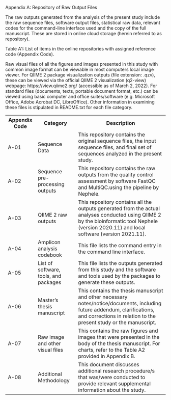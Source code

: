 <p>Appendix A: Repository of Raw Output Files</p>

<p>The raw outputs generated from the analysis of the present study include the raw sequence files, software output files, statistical raw data, relevant codes for the command-line interface used and the copy of the full manuscript. These are stored in online cloud storage (herein referred to as repository).</p>

<p>Table A1: List of items in the online repositories with assigned reference code (Appendix Code).</p>

<table>
<tbody>
<tr>
<th>Appendix Code</th>
<th>Category</th>
<th>Description</th>
</tr>
<tr>
<td>A-01</td>
<td>Sequence Data</td>
<td>This repository contains the original sequence files, the input sequence files, and final set of sequences analyzed in the present study.</td>
</tr>
<tr>
<td>A-02</td>
<td>Sequence pre-processing outputs</td>
<td>This repository contains the raw outputs from the quality control assessment by software FastQC and MultiQC.using the pipeline by Nephele.</td>
</tr>
<tr>
<td>A-03</td>
<td>QIIME 2 raw outputs</td>
<td>This repository contains all the outputs generated from the actual analyses conducted using QIIME 2 by the bioinformatic tool Nephele (version 2020.11) and local software (version 2021.11).</td>
</tr>
<tr>
<td>A-04</td>
<td>Amplicon analysis codebook</td>
<td>This file lists the command entry in the  command line interface.</td>
</tr>
<tr>
<td>A-05</td>
<td>List of software, tools, and packages</td>
<td>This file lists the outputs generated from this study and the software and tools used by the packages to generate these outputs.</td>
</tr>
<tr>
<td>A-06</td>
<td>Master’s thesis manuscript</td>
<td>This contains the thesis manuscript and other necessary notes/notice/documents, including future addendum, clarifications, and corrections in relation to the present study or the manuscript.</td>
</tr>
<tr>
<td>A-07</td>
<td>Raw image and other visual files</td>
<td>This contains the raw figures and images that were presented in the body of the thesis manuscript. For charts, refer to the Table A2 provided in Appendix B.</td>
</tr>
<tr>
<td>A-08</td>
<td>Additional Methodology</td>
<td>This document discusses additional research procedure/s that was/were conducted to provide relevant supplemental information about the study.</td>
</tr>
</tbody>

  <p> Raw visual files of all the figures and images presented in this study with common image format can be viewable in most computers local image viewer. For QIIME 2 package visualization outputs (file extension: .qzv), these can be viewed via the official QIIME 2 visualization (q2-view) webpage: https://view.qiime2.org/ (accessible as of March 2, 2022). For standard files (documents, texts, portable document format, etc.) can be viewed using basic computer and office suites/software (e.g. Microsoft Office, Adobe Acrobat DC, LibreOffice). Other information in examining these files is stipulated in README.txt for each file category. </p>
